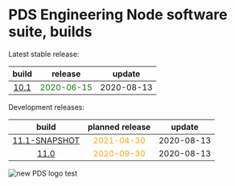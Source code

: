 
PDS Engineering Node software suite, builds
===========================================


Latest stable release:  

|build|release|update|
| :---: | :---: | :---: |
|[10.1](./10.1)|<span style="color:green">2020-06-15</span>|2020-08-13|
  


Development releases:  

|build|planned release|update|
| :---: | :---: | :---: |
|[11.1-SNAPSHOT](./11.1-SNAPSHOT)|<span style="color:orange">2021-04-30</span>|2020-08-13|
|[11.0](./11.0)|<span style="color:orange">2020-09-30</span>|2020-08-13|
  
![new PDS logo test](https://nasa-pds.github.io/pdsen-corral/images/logo.png)